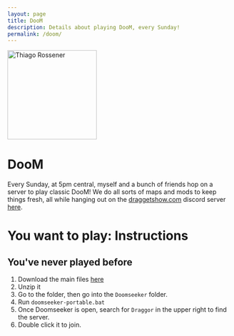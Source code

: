 ```yaml
---
layout: page
title: DooM
description: Details about playing DooM, every Sunday!
permalink: /doom/
---
```


<img class="img-rounded" src="/assets/img/uploads/profile.png" alt="Thiago Rossener" width="200">

# DooM

Every Sunday, at 5pm central, myself and a bunch of friends hop on a server to play classic DooM!  We do all sorts of maps and mods to keep things fresh, all while hanging out on the [draggetshow.com](https://draggetshow.wordpress.com/) discord server [here](https://discord.com/invite/xC8e35B).

# You want to play: Instructions

## You've never played before
1. Download the main files [here](https://drive.google.com/file/d/1IcfwWZkePMuybmDdfeKD1iAjIb4EPFri/view)
2. Unzip it
3. Go to the folder, then go into the `Doomseeker` folder.
4. Run `doomseeker-portable.bat`
5. Once Doomseeker is open, search for `Draggor` in the upper right to find the server.
6. Double click it to join.
